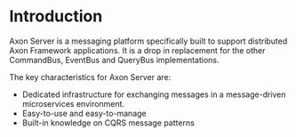 # Introduction

Axon Server is a messaging platform specifically built to support distributed Axon Framework applications. It is a drop in replacement for the other CommandBus, EventBus and QueryBus implementations.

The key characteristics for Axon Server are:

* Dedicated infrastructure for exchanging messages in a message-driven microservices environment.
* Easy-to-use and easy-to-manage
* Built-in knowledge on CQRS message patterns

